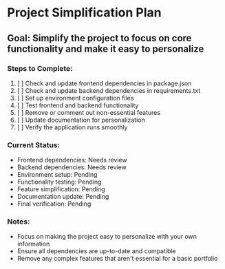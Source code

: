 # Project Simplification Plan

## Goal: Simplify the project to focus on core functionality and make it easy to personalize

### Steps to Complete:

1. [ ] Check and update frontend dependencies in package.json
2. [ ] Check and update backend dependencies in requirements.txt
3. [ ] Set up environment configuration files
4. [ ] Test frontend and backend functionality
5. [ ] Remove or comment out non-essential features
6. [ ] Update documentation for personalization
7. [ ] Verify the application runs smoothly

### Current Status:
- Frontend dependencies: Needs review
- Backend dependencies: Needs review
- Environment setup: Pending
- Functionality testing: Pending
- Feature simplification: Pending
- Documentation update: Pending
- Final verification: Pending

### Notes:
- Focus on making the project easy to personalize with your own information
- Ensure all dependencies are up-to-date and compatible
- Remove any complex features that aren't essential for a basic portfolio
